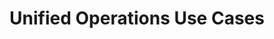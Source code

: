 ---
type: docs
title: "Unified Operations Use Cases"
linkTitle: "Unified Operations Use Cases"
weight: 7
description: >-
  Once you have server resources projected into Azure with Azure Arc, you can start to use native Azure tooling to manage the servers as native Azure resources. The following guides show examples of using Azure management tools such as resource tags, Azure Policy, Log Analytics, and more with Azure Arc enabled servers.
---